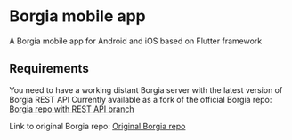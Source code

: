 # Borgia mobile app

A Borgia mobile app for Android and iOS based on Flutter framework

## Requirements

You need to have a working distant Borgia server with the latest version of Borgia REST API
Currently available as a fork of the official Borgia repo:
[Borgia repo with REST API branch](https://github.com/Gunlek/Borgia/tree/rest-api)

Link to original Borgia repo:
[Original Borgia repo](https://github.com/borgia-app/Borgia)

